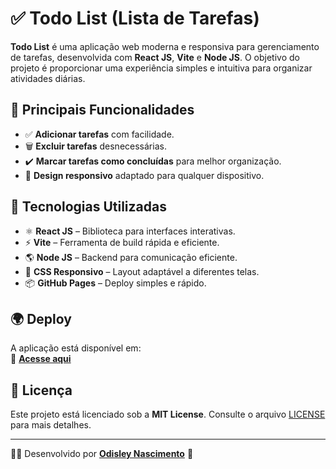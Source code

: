 # ✅ Todo List (Lista de Tarefas)

**Todo List** é uma aplicação web moderna e responsiva para gerenciamento de tarefas, desenvolvida com **React JS**, **Vite** e **Node JS**. O objetivo do projeto é proporcionar uma experiência simples e intuitiva para organizar atividades diárias.  

## 🌟 Principais Funcionalidades

- ✅ **Adicionar tarefas** com facilidade.    
- 🗑️ **Excluir tarefas** desnecessárias.  
- ✔️ **Marcar tarefas como concluídas** para melhor organização.  
- 📱 **Design responsivo** adaptado para qualquer dispositivo.  

## 🚀 Tecnologias Utilizadas

- ⚛️ **React JS** – Biblioteca para interfaces interativas.  
- ⚡ **Vite** – Ferramenta de build rápida e eficiente.  
- 🌎 **Node JS** – Backend para comunicação eficiente.  
- 🎨 **CSS Responsivo** – Layout adaptável a diferentes telas.  
- 📦 **GitHub Pages** – Deploy simples e rápido.  

## 🌍 Deploy

A aplicação está disponível em:  
🔗 **[Acesse aqui](https://OdisleyS.github.io/Todo-list-React)**  

## 📝 Licença

Este projeto está licenciado sob a **MIT License**. Consulte o arquivo [LICENSE](LICENSE) para mais detalhes.  

---  

👨‍💻 Desenvolvido por **[Odisley Nascimento](https://github.com/OdisleyS)** 🚀
